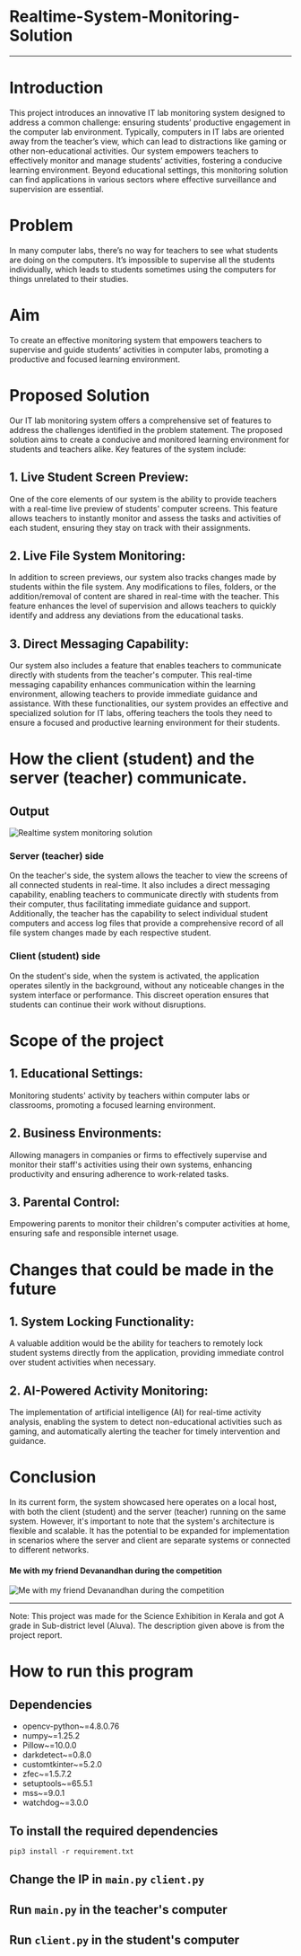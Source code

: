 # Realtime-System-Monitoring-Solution

***

# Introduction

This project introduces an innovative IT lab monitoring system designed to address a common challenge: ensuring students’ productive engagement in the computer lab environment. Typically, computers in IT labs are oriented away from the teacher’s view, which can lead to distractions like gaming or other non-educational activities. Our system empowers teachers to effectively monitor and manage students’ activities, fostering a conducive learning environment. Beyond educational settings, this monitoring solution can find applications in various sectors where effective surveillance and supervision are essential.

# Problem

In many computer labs, there’s no way for teachers to see what students are doing on the computers. It’s impossible to supervise all the students individually, which leads to students sometimes using the computers for things unrelated to their studies.

# Aim

To create an effective monitoring system that empowers teachers to supervise and guide students’ activities in computer labs, promoting a productive and focused learning environment.

# Proposed Solution

Our IT lab monitoring system offers a comprehensive set of features to address the challenges identified in the problem statement. The proposed solution aims to create a conducive and monitored learning environment for students and teachers alike. Key features of the system include:

## 1. Live Student Screen Preview:
One of the core elements of our system is the ability to provide teachers with a real-time live preview of students' computer screens. This
feature allows teachers to instantly monitor and assess the tasks and activities of each student, ensuring they stay on track with their assignments.
## 2. Live File System Monitoring:
In addition to screen previews, our system also tracks changes made by students within the file system. Any modifications to files, folders, or the
addition/removal of content are shared in real-time with the teacher. This feature enhances the level of supervision and allows teachers to quickly identify and address any deviations from the educational tasks.
## 3. Direct Messaging Capability:
Our system also includes a feature that enables teachers to communicate directly with students from the teacher's computer. This real-time
messaging capability enhances communication within the learning environment, allowing teachers to provide immediate guidance and assistance.
With these functionalities, our system provides an effective and specialized solution for IT labs, offering teachers the tools they need to ensure a focused and productive learning environment for their students.

# How the client (student) and the server (teacher) communicate.
  
## Output

![Realtime system monitoring solution](https://github.com/rigvedmaanas/Realtime-System-Monitoring-Solution/assets/77579661/388a71db-1b7e-4d96-b037-31508b7cd8f9)

### Server (teacher) side
On the teacher's side, the system allows the teacher to view the screens of all connected students in real-time. It also includes a direct messaging capability, enabling teachers to communicate directly with students from their computer, thus facilitating immediate guidance and support. Additionally, the teacher has the capability to select individual student computers and access log files that provide a comprehensive record of all file system changes made by each respective student.
### Client (student) side
On the student's side, when the system is activated, the application operates silently in the background, without any noticeable changes in the system interface or performance. This discreet operation ensures that students can continue their work without disruptions.

# Scope of the project

## 1. Educational Settings:
Monitoring students' activity by teachers within computer labs or classrooms, promoting a focused learning environment.
## 2. Business Environments:
Allowing managers in companies or firms to effectively supervise and monitor their staff's activities using their own systems, enhancing productivity and ensuring adherence to work-related tasks.

## 3. Parental Control:
Empowering parents to monitor their children's computer activities at home, ensuring safe and responsible internet usage.

# Changes that could be made in the future

## 1. System Locking Functionality:
A valuable addition would be the ability for teachers to remotely lock student systems directly from the application, providing immediate control over student activities when necessary.
## 2. AI-Powered Activity Monitoring:
The implementation of artificial intelligence (AI) for real-time activity analysis, enabling the system to detect non-educational activities such as gaming, and automatically alerting the teacher for timely intervention and guidance.

# Conclusion
In its current form, the system showcased here operates on a local host, with both the client (student) and the server (teacher) running on the same system. However, it's important to note that the system's architecture is flexible and scalable. It has the potential to be expanded for implementation in scenarios where the server and client are separate systems or connected to different networks.

#### Me with my friend Devanandhan during the competition
![Me with my friend Devanandhan during the competition](https://github.com/rigvedmaanas/Realtime-System-Monitoring-Solution/assets/77579661/369b1e08-bced-4fe7-a0ff-1b5b7a94739f)


***

Note: This project was made for the Science Exhibition in Kerala and got A grade in Sub-district level (Aluva). The description given above is from the project report.

# How to run this program

## Dependencies

 - opencv-python~=4.8.0.76
 - numpy~=1.25.2
 - Pillow~=10.0.0
 - darkdetect~=0.8.0
 - customtkinter~=5.2.0
 - zfec~=1.5.7.2
 - setuptools~=65.5.1
 - mss~=9.0.1
 - watchdog~=3.0.0

## To install the required dependencies

```
pip3 install -r requirement.txt
```

## Change the IP in `main.py` `client.py`
## Run `main.py` in the teacher's computer
## Run `client.py` in the student's computer
